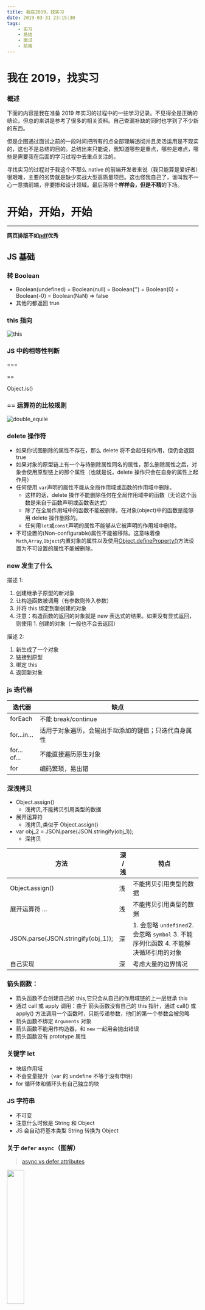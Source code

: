 ```yaml
---
title: 我在2019，找实习
date: 2019-03-31 23:15:30
tags:
    - 实习
    - 总结
    - 面试
    - 前端
---
```


# 我在 2019，找实习

### 概述

下面的内容是我在准备 2019 年实习的过程中的一些学习记录。不见得全是正确的结论，但总的来讲是参考了很多的相关资料。自己查漏补缺的同时也学到了不少新的东西。

但是企图通过面试之前的一段时间把所有的点全部理解透彻并且灵活运用是不现实的，这也不是总结的目的。总结出来只能说，我知道哪些是重点，哪些是难点，哪些是需要我在后面的学习过程中去重点关注的。

寻找实习的过程对于我这个不那么 native 的前端开发者来说（我只能算是爱好者）很艰难，主要的劣势就是缺少实战大型高质量项目。这也怪我自己了，谁叫我不一心一意搞前端，非要掺和设计领域。最后落得个**样样会，但是不精**的下场。

# 开始，开始，开始

---

**网页排版不如[pdf](pdf版.pdf)优秀**

## JS 基础

### 转 Boolean

-   Boolean(undefined) = Boolean(null) = Boolean('') = Boolean(0) = Boolean(-0) = Boolean(NaN) => false
-   其他的都返回 true

### this 指向

![this](this.svg)

### JS 中的相等性判断

===

==

Object.is()

### == 运算符的比较规则

![double_equile](double_equile.svg)

### delete 操作符

-   如果你试图删除的属性不存在，那么 delete 将不会起任何作用，但仍会返回 true
-   如果对象的原型链上有一个与待删除属性同名的属性，那么删除属性之后，对象会使用原型链上的那个属性（也就是说，delete 操作只会在自身的属性上起作用）
-   任何使用 `var`声明的属性不能从全局作用域或函数的作用域中删除。
    -   这样的话，delete 操作不能删除任何在全局作用域中的函数（无论这个函数是来自于函数声明或函数表达式）
    -   除了在全局作用域中的函数不能被删除，在对象(object)中的函数是能够用 delete 操作删除的。
    -   任何用`let`或`const`声明的属性不能够从它被声明的作用域中删除。
-   不可设置的(Non-configurable)属性不能被移除。这意味着像`Math`,`Array`,`Object`内置对象的属性以及使用[Object.defineProperty()](https://developer.mozilla.org/zh-CN/docs/Web/JavaScript/Reference/Global_Objects/Object/defineProperty)方法设置为不可设置的属性不能被删除。

### new 发生了什么

描述 1:

1. 创建继承子原型的新对象
2. 让构造函数被调用（有参数则传入参数）
3. 并将 this 绑定到新创建的对象
4. 注意：构造函数的返回的对象就是 new 表达式的结果。如果没有显式返回，则使用 1. 创建的对象（一般也不会去返回）

描述 2:

1. 新生成了一个对象
2. 链接到原型
3. 绑定 this
4. 返回新对象

### js 迭代器

| 迭代器  | 缺点                                                 |
| ------- | ---------------------------------------------------- |
| forEach | 不能 break/continue                                  |
| for…in… | 适用于对象遍历，会输出手动添加的键值；只迭代自身属性 |
| for…of… | 不能直接遍历原生对象                                 |
| for     | 编码繁琐，易出错                                     |

### 深浅拷贝

-   Object.assign()
    -   浅拷贝,不能拷贝引用类型的数据
-   展开运算符
    -   浅拷贝,类似于 Object.assign()
-   var obj_2 = JSON.parse(JSON.stringify(obj_1));
    -   深拷贝

| 方法                               | 深 / 浅 | 特点                                                                                |
| ---------------------------------- | ------- | ----------------------------------------------------------------------------------- |
| Object.assign()                    | 浅      | 不能拷贝引用类型的数据                                                              |
| 展开运算符 ...                     | 浅      | 不能拷贝引用类型的数据                                                              |
| JSON.parse(JSON.stringify(obj_1)); | 深      | 1. 会忽略 `undefined`2. 会忽略 `symbol` 3. 不能序列化函数 4. 不能解决循环引用的对象 |
| 自己实现                           | 深      | 考虑大量的边界情况                                                                  |

### 箭头函数：

-   箭头函数不会创建自己的 this,它只会从自己的作用域链的上一层继承 this
-   通过 call 或 apply 调用：由于 箭头函数没有自己的 this 指针，通过 call() 或 apply() 方法调用一个函数时，只能传递参数，他们的第一个参数会被忽略
-   箭头函数不绑定 `Arguments` 对象
-   箭头函数不能用作构造器，和 `new` 一起用会抛出错误
-   箭头函数没有 prototype 属性

### 关键字 let

-   块级作用域
-   不会变量提升（var 的 undefine 不等于没有申明）
-   for 循环体和循环头有自己独立的块

### JS 字符串

-   不可变
-   注意什么时候是 String 和 Object
-   JS 会自动将基本类型 String 转换为 Object

### 关于 `defer` `async`（图解）

> [async vs defer attributes](https://www.growingwiththeweb.com/2014/02/async-vs-defer-attributes.html)

<img src="legend.svg" style="width:30%;">

#### `<script>`

Let’s start by defining what `<script>` without any attributes does. The HTML file will be parsed until the script file is hit, at that point parsing will stop and a request will be made to fetch the file (if it’s external). The script will then be executed before parsing is resumed.
<img src="script.svg" style="width:100%;">

#### `<script async>`

`async` downloads the file during HTML parsing and will pause the HTML parser to execute it when it has finished downloading.
<img src="script-async.svg" style="width:100%;">

#### `<script defer>`

`defer` downloads the file during HTML parsing and will only execute it after the parser has completed. `defer` scripts are also guaranteed to execute in the order that they appear in the document.

<img src="script-defer.svg" style="width:100%;">

## 原型链

> [深度解析原型中的各个难点](https://github.com/KieSun/Dream/issues/2)

![prototype_chain](prototype_chain.png)

```javascript
function funName() // 内部调用 new Function
let objName = {} // 内部调用 new Object
// 等都是语法糖，其内部调用了各自的构造函数
```

![image-20190310141821875](image-20190310141821875.png)

![image-20190310120442557](image-20190310120442557.png)

-   实例上的每一次属性查找都是一次遍历
-   判断实例和原型的关系
    -   `prototypeObject.isPrototypeOf()`：方法用于测试一个对象是否存在于另一个对象的原型链上
    -   `instanceof`：`instanceof`运算符用于测试**构造函数**的`prototype`属性是否出现在对象的原型链中的任何位置
    -   `hasOwnProperty()`:方法会返回一个布尔值，指示对象**自身**属性中是否具有指定的属性
    -   `in`: 如果指定的属性在指定的对象或其原型链中，则**in 运算符**返回`true`
-   `__proto__`
    -   它是一个能够通过实例访问到实例原型的引用
    -   不推荐使用，取而代之的是 Object.getPrototypeOf
    -   而且有性能问题！

## 闭包

> [你不懂 JS：作用域与闭包](https://github.com/getify/You-Dont-Know-JS/blob/1ed-zh-CN/scope%20%26%20closures/ch5.md)

-   闭包就是函数能够记住并访问它的词法作用域，即使当这个函数在它的词法作用域之外执行时。
-   计时器、事件处理器、Ajax 请求、跨窗口消息、web worker、或者任何其他的异步（或同步！）任务，当你传入一个 回调函数，你就在它周围悬挂了一些闭包！

## JS 异步编程

> [JS 异步编程六种方案](https://github.com/ljianshu/Blog/issues/53)

1. 回调函数 Callback
2. 事件监听
3. 发布订阅
4. Promise
5. async/await

## Promise

> [Promises/A+规范](Promises/A+规范)
>
> [关于 Promise 你可能不知道的 6 件事](https://github.com/dwqs/blog/issues/1)

promise 规范要求所有回调都是**异步**的

-   优点：
    -   解决了地狱回调
    -   统一了异步 API
-   缺点：
    -   无法取消 Promise，一旦新建就无法中途取消
    -   不设置回调函数内部的错误状态无法捕捉
    -   无法获取 pengding 当前的状态

## Event Loop

> [这一次，彻底弄懂 JavaScript 执行机制](https://juejin.im/post/59e85eebf265da430d571f89) > [理解 event loop（浏览器环境与 nodejs 环境）](https://imweb.io/topic/5b148768d4c96b9b1b4c4ea1) > [Jake Archibald: In The Loop - JSConf.Asia 2018](https://www.youtube.com/watch?v=cCOL7MC4Pl0&list=PLz8bg4TaC8OilP8IGXkN3A2m_uzT59I_c&index=5&t=421s)

-   概述：Event Loop 是 Javascript 的执行机制，即 js 是如何运行的。而且 Javascript 是单线程的！

-   microtask / macrotask

    |                   | 包括哪些                                                                             | 每一轮事件循环                     |
    | ----------------- | ------------------------------------------------------------------------------------ | ---------------------------------- |
    | 宏任务(macrotast) | `script`,`setTimeout`,`setInterval`,`setImmediate`,`I/O`,`UI rendering`              | 只取任务队列中第一个(如果不为空)   |
    | 微任务(microtast) | `Promise`,`process.nextTick`,`Object.observe`, `MutationObserver`, `MutaionObserver` | 将所有任务依次执行，即清空任务队列 |

*   执行的时候分为：主线程 / 微任务队列 / 宏任务队列

![15fdcea13361a1ec](15fdcea13361a1ec.png)

![image-20190324170553395](image-20190324170553395.png)
<small> https://www.youtube.com/watch?v=cCOL7MC4Pl0&list=PLz8bg4TaC8OilP8IGXkN3A2m_uzT59I_c&index=5&t=421s</small>

## 浏览器事件模型

> [Bubbling and capturing](https://javascript.info/bubbling-and-capturing#stopping-bubbling)

-   三个阶段：捕获阶段、目标阶段、冒泡阶段
-   事件传递模型

![event-module](event_module.png)

-   事件传播的阻止
-   事件委托
    -   基本原理：事件代理即是利用事件冒泡的机制把里层所需要响应的事件绑定到外层
    -   优点：
        -   减少内存消耗，提高性能
        -   动态绑定事件

## 抖动

## 跨域

-   通源策略：端口 port、域名 host、协议 protocol 都相同
-   定义：协议、域名、端口有一个不同就是跨域
-   跨域方法：
    -   JSONP：利用`<script>`标签没有跨域限制
    -   CORS：前后端配合，后端开启 Access-Control-Allow-Origin，表示那些域名可以访问资源
    -   document.domain：利用 javascript 更改域名（二级域名相同就可以实现跨域）
    -   postMessage：一般用于同一页面的不同 iframe 之间数据传输
-   比较:

|    跨域方法     | 优点       | 缺点                 |
| :-------------: | ---------- | -------------------- |
|      JSONP      | 兼容性不错 | 只限于 Get 方法      |
|      CORS       |            | 需要前后端配后       |
| document.domain | 方法简单   | 只适合于二级域名相同 |
|   postMessage   |            |                      |

## TCP

-   TCP 的三次握手：(Three Way HandShake)
    ![image-20190310120458918](image-20190310120458918.png)
-   为什么是 3 次，而不是 2 次？
    -   三次只是理论上满足不可靠信道传输可靠消息的最小次数
    -   举一个失败传输的例子。假设 A Client 和 B Server，A 发出第一次握手，B 返回第二次握手，但是由于某种原因，导致传输失败。A 认为连接失败，所以 CLOSED，但是 B 认为连接成功，开始传输数据，但是没有收到接受回复，所以启动重传机制，不断的重传，浪费资源。

## HTTP 协议

-   HTTP
    -   构成: 开始行、首部行、实体部分
    -   开始行: GET PATH VERSION
    -   首部行:
        -   Catch-Control
        -   Date
        -   Connection
        -   Host
        -   ...
    -   实体部分:实际传输的内容
-   TLS
    -   Transport Layer Security(传输层安全性协议)
    -   前身 SSL
-   HTTPS
    -   S => Security
    -   HTTPS = HTTP + TLS(SSL)
-   POST 和 GET 的区别
    -   Get 是无副作用的, 幂等的(无数次调用结果相同)
    -   Post 则相反
-   常见状态码

| 状态码 | 类别       | 原因短语                                |
| ------ | ---------- | --------------------------------------- |
| 1xx    | 信息类     | 接受的请求正在处理                      |
| 2xx    | 成功类     | 请求正常处理完毕                        |
| 3xx    | 重定向     | 需要进行附加操作已完成的请求            |
| 4xx    | 客户端错误 | 服务器无法处理请求(资源没找到)          |
| 5xx    | 服务端错误 | 服务器请求出错(资源可能有,但是无法返回) |

## 回车后发生了什么？

> https://github.com/skyline75489/what-happens-when-zh_CN

1. DNS 域名解析
2. 建立 TCP 链接（3 次握手）
3. 发送 HTTP 请求(TLS 握手)
4. 服务器处理请求
5. 返回响应结果
6. 关闭 TCP 链接（4 次握手）
7. 浏览器解析 HTML
8. 浏览器渲染

## 常见的攻击行为

-   XSS
    -   攻击方式:攻击者将攻击代码注入到网页中
    -   防御:
        1. 转义字符
        2. 白名单过滤
        3. CSP: 本质上也是设置白名单, HTTP Header, `<mate>`
-   CSRF
    -   原理就是攻击者构造出一个后端请求地址，诱导用户点击或者通过某些途径自动发起请求
    -   防御:
        1. Samesite
        2. Referer
        3. Token
-   点击劫持
    -   是一种视觉欺骗的方式
    -   防御:
        1. X-FRAME-OPTIONS(HTTP 响应头)
        2. JS 防御
-   中间人攻击
    -   攻击人同时和客户端/服务端建立起连接,从而获取信息
    -   防御:
        1. HTTPS

## 浏览器的缓存机制

-   强制缓存
    -   Expires
    -   Cache-Control
-   协商缓存
    -   Last-Modified 和 If-Modified-Since
    -   Etag 和 If-None-Match
    -   Etag > Last-Modified 精度

## 前端基本算法

### 排序

所有排序算法的性能:

![image-20190315114009148](image-20190315114009148.png)

常见排序算法性能比较：

| Sort Algorithm | Stability | Time Complexity(best/average/worst) |
| -------------- | :-------- | ----------------------------------- |
| Selection Sort | N         | O(n^2) / O(n^2) / **O(n^2)**        |
| Insert Sort    | Y         | O(n) / O(n^2) / **O(n^2)**          |
| Bubble Sort    | Y         | O(n) / O(n^2) / **O(n^2)**          |
| Quicksort      | N         | O(nlogn) / O(nlogn) / **O(n^2)**    |
| Mergesort      | Y         | O(nlogn) / O(nlogn) / **O(nlogn)**  |
| Heapsort       | N         | O(nlogn) / O(nlogn) / **O(nlogn)**  |

Heapsort：(堆排序)

![image-20190315120510825](image-20190315120510825.png)

### 链表

### 队列

### 堆栈

## 树

### 二叉树

深度优先 DFS

-   先序遍历
-   中序遍历
-   后序遍历

广度优先 BFS

### AVL 树

（未完成）

## 关于性能

-   网络
    -   DNS 预解析
    -   缓存
        -   强制
        -   协商
    -   HTTP/2.0
        -   多路复用
        -   header 压缩
    -   预加载
    -   预渲染
-   渲染
    -   懒执行（提升首屏速度）
    -   不相关的计算放在后面
    -   懒加载
    -   资源延迟请求
-   文件
    -   图片的压缩，格式的选取
    -   压缩文件大小
    -   CDN
    -   其他文件优化
        -   css 放在 head 中
        -   js 放在 body 底部
        -   web worker 开启新的线程

## Vue.js

（未完成）

## Webpack

> [KieSun webpack-demo](https://github.com/KieSun/webpack-demo)
>
> [Webpack 4 Tutorial: from 0 Conf to Production Mode](https://www.valentinog.com/blog/webpack-tutorial/#webpack_4_extracting_CSS_to_a_file)

## CSS 部分

> [CSS 问题](https://github.com/yangshun/front-end-interview-handbook/blob/master/Translations/Chinese/questions/css-questions.md)

1. CSS 选择器的优先级是如何计算的？

    - 优先级不同：是否有内联样式、ID 选择器数量、类选择器 | 伪类选择器 | 属性选择器数量、标签选择器 | 伪选择器数量
    - 优先级相同：那么最后出现的（在文件底部的）样式优先级更高，因此会被采纳

2. 请阐述 z-index 属性，并说明如何形成层叠上下文（stacking context）。

    - `z-index`只能影响`position`值不是`static`的元素

    - 没有定义`z-index`的值时，元素按照它们出现在 DOM 中的顺序堆叠（层级越低，出现位置越靠上）。非静态定位的元素（及其子元素）将始终覆盖静态定位（static）的元素，而不管 HTML 层次结构如何。

    - 层叠上下文是包含一组图层的元素。 在一组层叠上下文中，其子元素的`z-index`值是相对于该父元素而不是 document root 设置的。

    - 在同一层叠上下文中，元素按照下图的规则在 Z 轴上排列：

        ![stacking](stacking.png)

    - 在不同的层叠上下文中，先找到共同的祖先层叠上下文，然后比较共同层叠上下文下这个两个元素所在的局部层叠上下文的层叠水平。

    - 少数 CSS 属性会触发一个新的层叠上下文，例如`opacity`小于 1，`filter`不是`none`，`transform`不是`none`

3. 请阐述块格式化上下文（Block Formatting Context）及其工作原理。

    // 恶心

4. 编写高效的 CSS 应该注意什么？

    - 首先，浏览器从最右边的选择器，即关键选择器（key selector），向左依次匹配。根据关键选择器，浏览器从 DOM 中筛选出元素，然后向上遍历被选元素的父元素，判断是否匹配。选择器匹配语句链越短，浏览器的匹配速度越快。避免使用标签和通用选择器作为关键选择器，因为它们会匹配大量的元素，浏览器必须要进行大量的工作，去判断这些元素的父元素们是否匹配。
    - BEM
    - 搞清楚哪些 CSS 属性会触发重新布局（reflow）、重绘（repaint）和合成（compositing）。

5. 使用 CSS 预处理的优缺点分别是什么？

    - 优点：（1）易于维护（2）样式共享（3）可嵌套（4）变量
    - 缺点：（1）可能会生成多层级选择器（过于精确的选择器）

6. 盒模型

    - `box-sizing`
    - `width、height`是由什么确定的
    - 考虑浮动`float`

7. inline 和 inline-block 有什么区别？

    | `block`                         | `inline-block`                                              | `inline`                                   |                                                                                                                    |
    | ------------------------------- | ----------------------------------------------------------- | ------------------------------------------ | ------------------------------------------------------------------------------------------------------------------ |
    | 大小                            | 填充其父容器的宽度。                                        | 取决于内容。                               | 取决于内容。                                                                                                       |
    | 定位                            | 从新的一行开始，并且不允许旁边有 HTML 元素（除非是`float`） | 与其他内容一起流动，并允许旁边有其他元素。 | 与其他内容一起流动，并允许旁边有其他元素。                                                                         |
    | 能否设置`width`和`height`       | 能                                                          | 能                                         | 不能。 设置会被忽略。                                                                                              |
    | 可以使用`vertical-align`对齐    | 不可以                                                      | 可以                                       | 可以                                                                                                               |
    | 边距（margin）和填充（padding） | 各个方向都存在                                              | 各个方向都存在                             | 只有水平方向存在。垂直方向会被忽略。 尽管`border`和`padding`在`content`周围，但垂直方向上的空间取决于'line-height' |
    | 浮动（float）                   | -                                                           | -                                          | 就像一个`block`元素，可以设置垂直边距和填充。                                                                      |

8. 请解释在编写网站时，响应式与移动优先的区别。

    - 响应式设计的适应性原则：网站应该凭借一份代码，在各种设备上都有良好的显示和使用效果。响应式网站通过使用媒体查询，自适应栅格和响应式图片，基于多种因素进行变化，创造出优良的用户体验。就像一个球通过膨胀和收缩，来适应不同大小的篮圈。
    - 自适应设计：更像是渐进式增强的现代解释。与响应式设计单一地去适配不同，自适应设计通过检测设备和其他特征，从早已定义好的一系列视窗大小和其他特性中，选出最恰当的功能和布局。

9. 其他

    - CSS 选择器的匹配规则：从右到左，从根部遍历 DOMTree 看是否匹选择器

## 其他参考

> [InterviewMap](https://yuchengkai.cn/docs/frontend/browser.html#事件触发三阶段)
